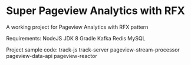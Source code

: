 # Super Pageview Analytics with RFX
A working project for Pageview Analytics with RFX pattern

Requirements:
	NodeJS
	JDK 8
	Gradle
	Kafka
	Redis
	MySQL

Project sample code:
	track-js
	track-server
	pageview-stream-processor
	pageview-data-api
	pageview-reactor
